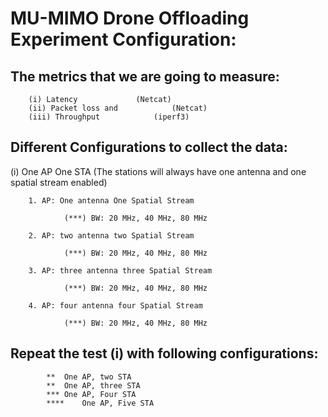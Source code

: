 # MU-MIMO Drone Offloading Experiment Configuration:


## The metrics that we are going to measure: 
		(i) Latency				(Netcat)	
		(ii) Packet loss and 			(Netcat)
		(iii) Throughput 			(iperf3)





## Different Configurations to collect the data: 

(i) One AP One STA (The stations will always have one antenna and one spatial stream enabled)

		1. AP: One antenna One Spatial Stream 
				
				(***) BW: 20 MHz, 40 MHz, 80 MHz

		2. AP: two antenna two Spatial Stream

				(***) BW: 20 MHz, 40 MHz, 80 MHz

		3. AP: three antenna three Spatial Stream

				(***) BW: 20 MHz, 40 MHz, 80 MHz

		4. AP: four antenna four Spatial Stream

				(***) BW: 20 MHz, 40 MHz, 80 MHz


## Repeat the test (i) with following configurations: 

			** 	One AP, two STA
			** 	One AP, three STA
			***	One AP, Four STA
			****  	One AP, Five STA	

